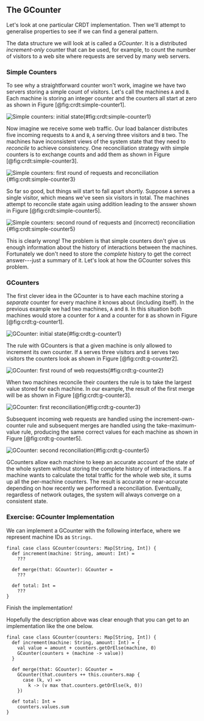 ## The GCounter

Let's look at one particular CRDT implementation.
Then we'll attempt to generalise properties
to see if we can find a general pattern.

The data structure we will look at is called a *GCounter*.
It is a distributed *increment-only* counter
that can be used, for example,
to count the number of visitors to a web site
where requests are served by many web servers.

### Simple Counters

To see why a straightforward counter won't work,
imagine we have two servers storing a simple count of visitors.
Let's call the machines `A` and `B`.
Each machine is storing an integer counter
and the counters all start at zero
as shown in Figure [@fig:crdt:simple-counter1].

![Simple counters: initial state](src/pages/case-studies/crdt/simple-counter1.pdf+svg){#fig:crdt:simple-counter1}

Now imagine we receive some web traffic.
Our load balancer distributes five incoming requests
to `A` and `B`, `A` serving three visitors and `B` two.
The machines have inconsistent views of the system state
that they need to *reconcile* to achieve consistency.
One reconciliation strategy with simple counters
is to exchange counts and add them
as shown in Figure [@fig:crdt:simple-counter3].

![Simple counters: first round of requests and reconciliation](src/pages/case-studies/crdt/simple-counter3.pdf+svg){#fig:crdt:simple-counter3}

So far so good, but things will start to fall apart shortly.
Suppose `A` serves a single visitor,
which means we've seen six visitors in total.
The machines attempt to reconcile state again using addition
leading to the answer shown in Figure [@fig:crdt:simple-counter5].

![Simple counters: second round of requests and (incorrect) reconciliation](src/pages/case-studies/crdt/simple-counter5.pdf+svg){#fig:crdt:simple-counter5}

This is clearly wrong!
The problem is that simple counters
don't give us enough information about
the history of interactions between the machines.
Fortunately we don't need to store the *complete* history
to get the correct answer---just a summary of it.
Let's look at how the GCounter solves this problem.

### GCounters

The first clever idea in the GCounter is
to have each machine storing a *separate* counter
for every machine it knows about (including itself).
In the previous example we had two machines, `A` and `B`.
In this situation both machines
would store a counter for `A` and a counter for `B`
as shown in Figure [@fig:crdt:g-counter1].

![GCounter: initial state](src/pages/case-studies/crdt/g-counter1.pdf+svg){#fig:crdt:g-counter1}

The rule with GCounters is that
a given machine is only allowed to increment its own counter.
If `A` serves three visitors and `B` serves two visitors
the counters look as shown in Figure [@fig:crdt:g-counter2].

![GCounter: first round of web requests](src/pages/case-studies/crdt/g-counter2.pdf+svg){#fig:crdt:g-counter2}

When two machines reconcile their counters
the rule is to take the largest value stored for each machine.
In our example, the result of the first merge
will be as shown in Figure [@fig:crdt:g-counter3].

![GCounter: first reconciliation](src/pages/case-studies/crdt/g-counter3.pdf+svg){#fig:crdt:g-counter3}

Subsequent incoming web requests are handled using the
increment-own-counter rule and
subsequent merges are handled using the
take-maximum-value rule,
producing the same correct values for each machine
as shown in Figure [@fig:crdt:g-counter5].

![GCounter: second reconciliation](src/pages/case-studies/crdt/g-counter5.pdf+svg){#fig:crdt:g-counter5}

GCounters allow each machine to keep
an accurate account of the state of the whole system
without storing the complete history of interactions.
If a machine wants to calculate
the total traffic for the whole web site,
it sums up all the per-machine counters.
The result is accurate or near-accurate
depending on how recently we performed a reconciliation.
Eventually, regardless of network outages,
the system will always converge on a consistent state.

### Exercise: GCounter Implementation

We can implement a GCounter with the following interface,
where we represent machine IDs as `Strings`.

```tut:book:silent
final case class GCounter(counters: Map[String, Int]) {
  def increment(machine: String, amount: Int) =
    ???

  def merge(that: GCounter): GCounter =
    ???

  def total: Int =
    ???
}
```

Finish the implementation!

<div class="solution">
Hopefully the description above was clear enough that
you can get to an implementation like the one below.

```tut:book:silent
final case class GCounter(counters: Map[String, Int]) {
  def increment(machine: String, amount: Int) = {
    val value = amount + counters.getOrElse(machine, 0)
    GCounter(counters + (machine -> value))
  }

  def merge(that: GCounter): GCounter =
    GCounter(that.counters ++ this.counters.map {
      case (k, v) =>
        k -> (v max that.counters.getOrElse(k, 0))
    })

  def total: Int =
    counters.values.sum
}
```
</div>
